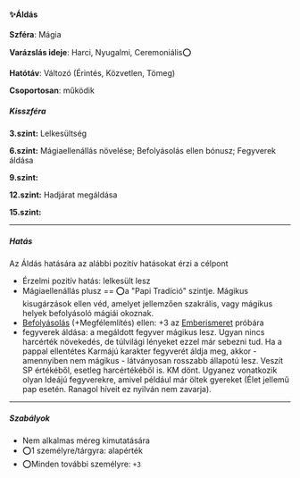 #### ✨Áldás

**Szféra**: Mágia

**Varázslás ideje**: Harci, Nyugalmi, Ceremoniális⭕

**Hatótáv**: Változó (Érintés, Közvetlen, Tömeg)

**Csoportosan**: működik 

##### Kisszféra

**3.szint:** Lelkesültség

**6.szint:** Mágiaellenállás növelése; Befolyásolás ellen bónusz; Fegyverek áldása

**9.szint:** 

**12.szint:** Hadjárat megáldása

**15.szint:** 

---
##### Hatás

Az Áldás hatására az alábbi pozitív hatásokat érzi a célpont

 - Érzelmi pozitív hatás: lelkesült lesz
 - Mágiaellenállás plusz == ⭕a "Papi Tradíció" szintje. Mágikus kisugárzások ellen véd, amelyet jellemzően szakrális, vagy mágikus helyek befolyásoló mágiái okoznak.
 - [Befolyásolás](../kepzettsegek.vilagi/befolyasolas.md) (+Megfélemlítés) ellen: +3 az [Emberismeret](../kepzettsegek.vilagi/emberismeret.md) próbára
 - fegyverek áldása: a megáldott fegyver mágikus lesz. Ugyan nincs harcérték növekedés, de túlvilági lényeket ezzel már sebezni tud. Ha a pappal ellentétes Karmájú karakter fegyverét áldja meg, akkor - amennyiben nem mágikus - látványosan rosszabb állapotú lesz. Veszít SP értékéből, esetleg harcértékéből is. KM dönt. Ugyanez vonatkozik olyan Ideájú fegyverekre, amivel például már öltek gyereket (Élet jellemű pap esetén. Ranagol híveit ez nyilván nem zavarja).

---
##### Szabályok

- Nem alkalmas méreg kimutatására
- ⭕1 személyre/tárgyra: alapérték
- ⭕Minden további személyre: `+3`
